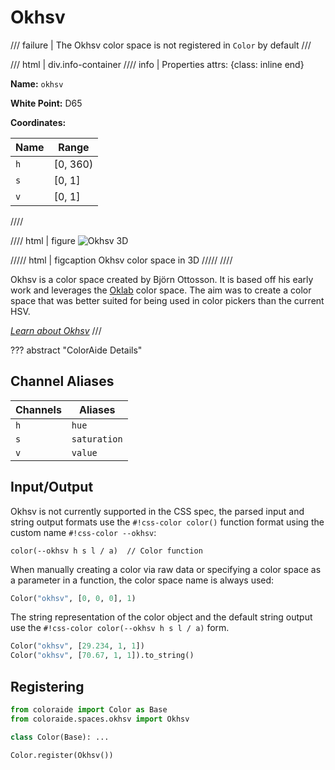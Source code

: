 # Okhsv

/// failure | The Okhsv color space is not registered in `Color` by default
///

/// html | div.info-container
//// info | Properties
    attrs: {class: inline end}

**Name:** `okhsv`

**White Point:** D65

**Coordinates:**

Name | Range
---- | -----
`h`  | [0, 360)
`s`  | [0, 1]
`v`  | [0, 1]
////

//// html | figure
![Okhsv 3D](../images/okhsv-3d.png)

///// html | figcaption
Okhsv color space in 3D
/////
////

Okhsv is a color space created by Björn Ottosson. It is based off his early work and leverages the [Oklab](./oklab.md) color
space. The aim was to create a color space that was better suited for being used in color pickers than the current HSV.

_[Learn about Okhsv](https://bottosson.github.io/posts/colorpicker/)_
///

??? abstract "ColorAide Details"

## Channel Aliases

Channels    | Aliases
----------- | -------
`h`         | `hue`
`s`         | `saturation`
`v`         | `value`

## Input/Output

Okhsv is not currently supported in the CSS spec, the parsed input and string output formats use the
`#!css-color color()` function format using the custom name `#!css-color --okhsv`:

```css-color
color(--okhsv h s l / a)  // Color function
```

When manually creating a color via raw data or specifying a color space as a parameter in a function, the color
space name is always used:

```py
Color("okhsv", [0, 0, 0], 1)
```

The string representation of the color object and the default string output use the
`#!css-color color(--okhsv h s l / a)` form.

```py play
Color("okhsv", [29.234, 1, 1])
Color("okhsv", [70.67, 1, 1]).to_string()
```

## Registering

```py
from coloraide import Color as Base
from coloraide.spaces.okhsv import Okhsv

class Color(Base): ...

Color.register(Okhsv())
```

